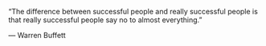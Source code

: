  “The difference between successful people and really successful people is that really successful people say no to almost everything.”

— Warren Buffett
